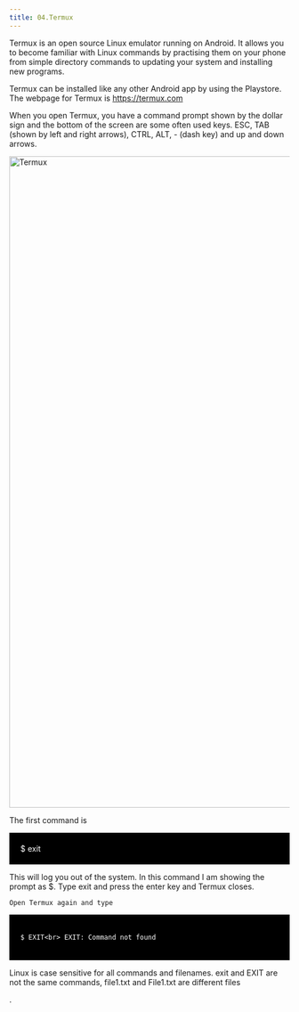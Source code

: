 ```yaml
---
title: 04.Termux
---
```


<p>Termux is an open source Linux emulator running on Android. It allows you to become familiar with Linux commands by practising them on your phone from simple directory commands to updating your system and installing new programs.</p>

<p>
    Termux can be installed like any other Android app by using the Playstore. The webpage for Termux is <a href="https://termux.com">https://termux.com</a></p>


</p>
<p>When you open Termux, you have a command prompt shown by the dollar sign and the bottom of the screen are some often used keys. ESC, TAB (shown by left and right arrows), CTRL, ALT, - (dash key) and up and down arrows.</p>
<p><img src="https://wonk.xyz/moodle/draftfile.php/5/user/draft/325592916/termux0a.png" alt="Termux" class="img-responsive atto_image_button_text-bottom" width="540" height="1170"><br></p>


<p>The first command is<br>

</p>
<div style="background-color:black;color:white;padding:20px;">
    $ exit<kbd></kbd>
</div>
<p></p>

<p>This will log you out of the system. In this command I am showing the prompt as $. Type exit and press the enter key and Termux closes.</p>
<p>

    Open Termux again and type
</p>
<div style="background-color:black;color:white;padding:20px;">

    $ EXIT<br> EXIT: Command not found
</div>

<p></p>


<p>
    Linux is case sensitive for all commands and filenames. exit and EXIT are not the same commands, file1.txt and File1.txt are different files</p>
.